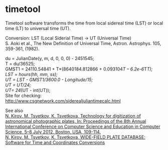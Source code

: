timetool
========

Timetool software transforms the time from local sidereal time (LST) or local time (LT) to universal time (UT). 

Conversion: LST (Local Siderial Time) -> UT (Universal Time)<br>
S. Aoki et al., The New Definition of Universal Time, Astron. Astrophys. 105, 359-361, (1982).

du = JulianDate(y, m, d, 0, 0, 0) - 2451545;<br>
T = du/36525;<br>
GMST1 = 24110.54841 + T*(8640184.812866 + 0.093104*T – 6.2e-6*T*T);<br>
LST = hours(hh, mm, ss); <br>
UT = LST - GMST1/3600.0 - Longitude/15; <br>
UT = UT/24; <br>
UT= 24*(UT - int(UT)); <br>
Site for checking: <br>
http://www.csgnetwork.com/siderealjuliantimecalc.html <br>

See also <br>
[N. Kirov, M. Tsvetkov, K. Tsvetkova, Technology for digitization of astronomical photographic plates, In: Proceedings of the 8th Annual International Conference on Computer Science and Education in Computer Science, 5–8 July 2012, Boston, USA, 109-114.](http://nikolay.kirov.be/zip/nkirov_boston_updated.pdf)
<br>
[N. Kirov, M. Tsvetkov, K. Tsvetkova, WIDE-FIELD PLATE DATABASE: Software for Time and Coordinates Conversions](http://nikolay.kirov.be/zip/nkk_astro_presentation.pdf)
